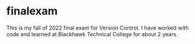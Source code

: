 # finalexam
This is my fall of 2022 final exam for Version Control. I have worked with code and learned at Blackhawk Technical College for about 2 years.